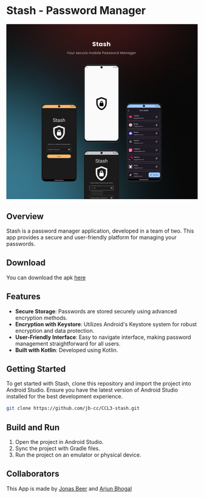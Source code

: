 # Stash - Password Manager

![Stash.png](Stash.png)

## Overview
Stash is a password manager application, developed in a team of two. This app provides a secure and user-friendly platform for managing your passwords.

## Download
You can download the apk [here](https://ccl3.jonasbeer.com/)

## Features
- **Secure Storage**: Passwords are stored securely using advanced encryption methods.
- **Encryption with Keystore**: Utilizes Android's Keystore system for robust encryption and data protection.
- **User-Friendly Interface**: Easy to navigate interface, making password management straightforward for all users.
- **Built with Kotlin**: Developed using Kotlin.

## Getting Started
To get started with Stash, clone this repository and import the project into Android Studio. Ensure you have the latest version of Android Studio installed for the best development experience.

```bash
git clone https://github.com/jb-cc/CCL3-stash.git
```

## Build and Run
1. Open the project in Android Studio.
2. Sync the project with Gradle files.
3. Run the project on an emulator or physical device.

## Collaborators
This App is made by [Jonas Beer](https://github.com/jb-cc) and [Arjun Bhogal](https://github.com/arjbhogal)
